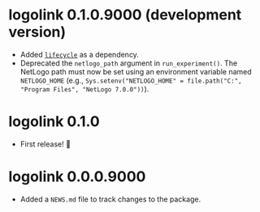 # logolink 0.1.0.9000 (development version)

- Added [`lifecycle`](https://lifecycle.r-lib.org/) as a dependency.
- Deprecated the `netlogo_path` argument in `run_experiment()`. The NetLogo path must now be set using an environment variable named `NETLOGO_HOME` (e.g., `Sys.setenv("NETLOGO_HOME" = file.path("C:", "Program Files", "NetLogo 7.0.0"))`).

# logolink 0.1.0

- First release! 🎉

# logolink 0.0.0.9000

- Added a `NEWS.md` file to track changes to the package.
